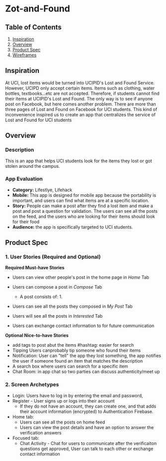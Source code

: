 # Zot-and-Found

## Table of Contents
1. [Inspiration](#Inspiration)
1. [Overview](#Overview)
2. [Product Spec](#Product-Spec)
3. [Wireframes](#Wireframes)

## Inspiration
At UCI, lost items would be turned into UCIPID's Lost and Found Service. However, UCIPD only accept certain items. Items such as clothing, water bottles, textbooks...etc are not accepted. Therefore, if students cannot find their items at UCIPID's Lost and Found. The only way is to see if anyone post on Facebook, but here comes another problem. There are more than three pages of Lost and Found on Facebook for UCI students. This kind of inconvenience inspired us to create an app that centralizes the service of Lost and Found for UCI students

## Overview
### Description
This is an app that helps UCI students look for the items they lost or got stolen around the campus. 

### App Evaluation
- **Category:**  Lifestlye, Lifehack
- **Mobile:** This app is designed for mobile app because the portability is important, and users can find what items are at a specific location. 
- **Story:** People can make a post after they find a lost item and make a post and post a question for validation. The users can see all the posts on the feed, and the users who are looking for their items should look for their food
- **Audience:** the app is specifically targeted to UCI students.

## Product Spec
### 1. User Stories (Required and Optional)

**Required Must-have Stories**

* Users can view other people's post in the home page in *Home* Tab
* Users can compose a post in *Compose* Tab
  * A post consists of:
    1.
* Users can see all the posts they composed in *My Post* Tab
* Users will see all the posts in *Interested* Tab

* Users can exchange contact information to for future communication

**Optional Nice-to-have Stories**

* add tags to post abut the items #hashtag: easier for search
* Tipping Users canprobably tip someone who found their items
* Notification: User can "tell" the app they lost something, the app notifies the user if someone found an item that matches the description
* A search box where users can search for a specific item
* Chat Room: in app chat so two parties can discuss authenticity/meet up 

### 2. Screen Archetypes

* Login: Users have to log in by entering the email and password, 
* Register - User signs up or logs into their account
  * If they do not have an account, they can create one, and that adds their account information (encrypted) to Authentication   Firebase.
* Home tab: 
  * Users can see all the posts on home feed 
  * Users can view the post details and have an option to answer the verification answers
* Focused tab: 
  * Chat Activity - Chat for users to communicate after the verificaiton questions get approved, User can talk to each other    or exchange contact information
